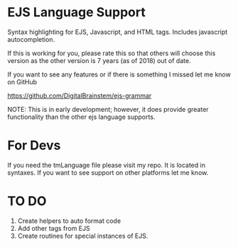 # EJS Language Support

Syntax highlighting for EJS, Javascript, and HTML tags. Includes javascript autocompletion.

If this is working for you, please rate this so that others will choose this version as the other version is 7 years (as of 2018) out of date.

If you want to see any features or if there is something I missed let me know on GitHub

https://github.com/DigitalBrainstem/ejs-grammar

NOTE: This is in early development; however, it does provide greater functionality than the other ejs language supports.

# For Devs #

If you need the tmLanguage file please visit my repo. It is located in syntaxes.
If you want to see support on other platforms let me know.

# TO DO # 
1. Create helpers to auto format code
2. Add other tags from EJS
3. Create routines for special instances of EJS.

